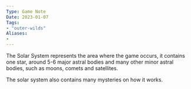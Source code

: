 ```yaml
---
Type: Game Note
Date: 2023-01-07
Tags:
- "outer-wilds"
Aliases:
- 
---
```

The Solar System represents the area where the game occurs, it contains one star, around 5-6 major astral bodies and many other minor astral bodies, such as moons, comets and satellites.

The solar system also contains many mysteries on how it works.